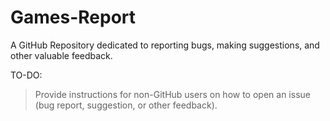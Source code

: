 # Games-Report
A GitHub Repository dedicated to reporting bugs, making suggestions, and other valuable feedback.


TO-DO:
> Provide instructions for non-GitHub users on how to open an issue (bug report, suggestion, or other feedback).
